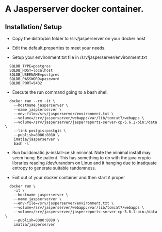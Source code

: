 

# A Jasperserver docker container.

## Installation/ Setup

* Copy the distro/bin folder to /srv/jasperserver on your docker host

* Edit the default.properties to meet your needs.

* Setup your environment.txt file in /srv/jasperserver/environment.txt

```
  SQLDB_TYPE=postgres
  SQLDB_HOST=localhost
  SQLDB_USERNAME=postgres
  SQLDB_PASSWORD=password
  SQLDB_PORT=5432
```

* Execute the run command going to a bash shell:

```
  docker run --rm -it \
    --hostname jasperserver \
    --name jaspserserver \
    --env-file=/srv/jasperserver/environment.txt \
    --volume=/srv/jasperserver/webapp:/var/lib/tomcat7/webapps \
    --volume=/srv/jasperserver/jasperreports-server-cp-5.6.1-bin:/data \
    --link postgis:postgis \
    --publish=8080:8080 \
    imatia/jasperserver \
    bash -l
```


* Run buildomatic js-install-ce.sh minimal.  Note the minimal install may 
  seem hung.  Be patient.  This has something to do with the java crypto
  libraries reading /dev/urandom on Linux and it hanging due to inadquate
  entropy to generate suitable randomness.


* Exit out of your docker container and then start it proper

```
  docker run \
    -it \
    --hostname jasperserver \
    --name jaspserserver \
    --env-file=/srv/jasperserver/environment.txt \
    --volume=/srv/jasperserver/webapp:/var/lib/tomcat7/webapps \
    --volume=/srv/jasperserver/jasperreports-server-cp-5.6.1-bin:/data \
    --publish=8080:8080 \
    imatia/jasperserver
```


